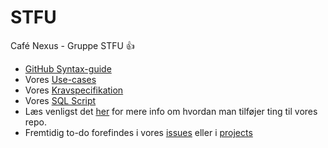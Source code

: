 # STFU
Café Nexus - Gruppe STFU :+1: 

- [GitHub Syntax-guide](https://help.github.com/articles/basic-writing-and-formatting-syntax)
- Vores [Use-cases](https://github.com/Distribuerede-Systemer-2017/STFU-new/blob/master/ProjectManagement/USE_CASES.md) 
- Vores [Kravspecifikation](https://github.com/Distribuerede-Systemer-2017/STFU-new/blob/master/ProjectManagement/KRAVSPEC.md) 
- Vores [SQL Script](https://github.com/Distribuerede-Systemer-2017/STFU-new/blob/master/src/main/java/server/providers/sql.sql)
- Læs venligst det [her](https://github.com/Distribuerede-Systemer-2017/STFU-new/blob/master/ProjectManagement/CONTRIBUTING.md) for mere info om hvordan man tilføjer ting til vores repo.
- Fremtidig to-do forefindes i vores [issues](https://github.com/Distribuerede-Systemer-2017/STFU-new/issues) eller i [projects](https://github.com/Distribuerede-Systemer-2017/STFU-new/projects)
